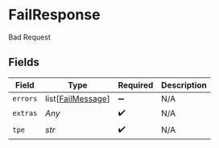 # FailResponse

Bad Request


## Fields

| Field                                                   | Type                                                    | Required                                                | Description                                             |
| ------------------------------------------------------- | ------------------------------------------------------- | ------------------------------------------------------- | ------------------------------------------------------- |
| `errors`                                                | list[[FailMessage](../../models/shared/failmessage.md)] | :heavy_minus_sign:                                      | N/A                                                     |
| `extras`                                                | *Any*                                                   | :heavy_check_mark:                                      | N/A                                                     |
| `tpe`                                                   | *str*                                                   | :heavy_check_mark:                                      | N/A                                                     |